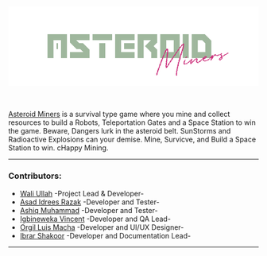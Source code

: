 <p align="center">
<img src="https://github.com/SABERGLOW/AsteroidMiners/blob/main/Banner.png" />
<p>&nbsp;</p>

[Asteroid Miners](https://github.com/SABERGLOW/AsteroidMiners) is a survival type game where you mine and collect resources to build a Robots, Teleportation Gates and a Space Station to win the game. Beware, Dangers lurk in the asteroid belt. SunStorms and Radioactive Explosions can your demise. Mine, Survicve, and Build a Space Station to win. cHappy Mining.

  ---

### Contributors:
  - [Wali Ullah](https://github.com/SABERGLOW) -Project Lead & Developer-
  - [Asad Idrees Razak](https://github.com/idreesshaikh) -Developer and Tester-
  - [Ashiq Muhammad](https://github.com/SABERGLOW) -Developer and Tester-
  - [Igbineweka Vincent](https://github.com/ifyvinz) -Developer and QA Lead-
  - [Orgil Luis Macha](https://github.com/orgilluismacha) -Developer and UI/UX Designer-
  - [Ibrar Shakoor](https://github.com/IbrarShakoor) -Developer and Documentation Lead-

  ---
